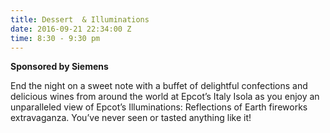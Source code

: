 ```yaml
---
title: Dessert  & Illuminations
date: 2016-09-21 22:34:00 Z
time: 8:30 - 9:30 pm
---
```


**Sponsored by Siemens**

End the night on a sweet note with a buffet of delightful confections and delicious wines from around the world at Epcot’s Italy Isola as you enjoy an unparalleled view of Epcot’s Illuminations: Reflections of Earth fireworks extravaganza. You’ve never seen or tasted anything like it!